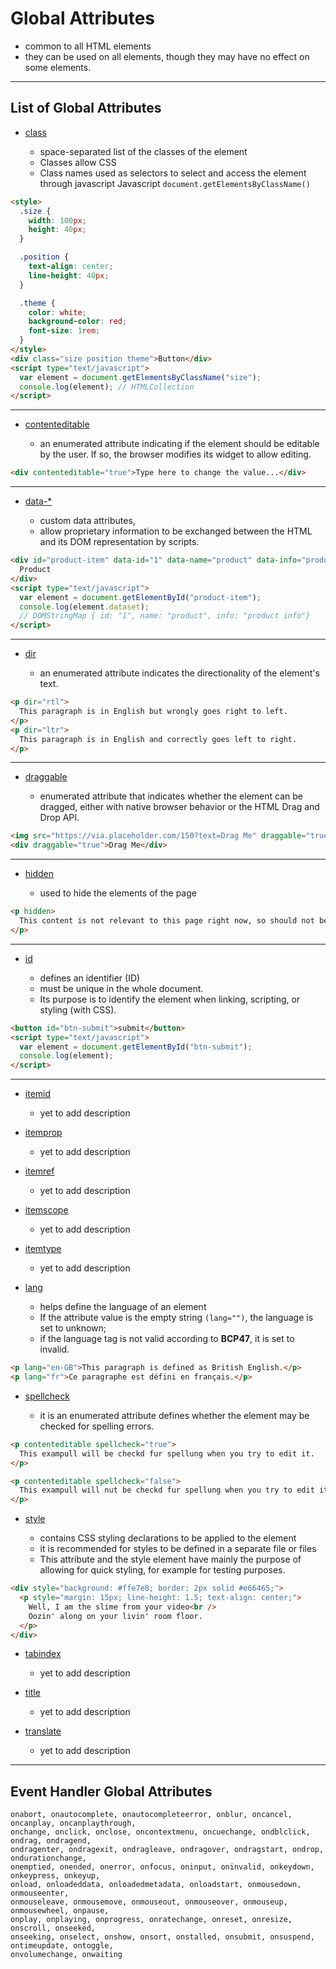 # Global Attributes

- common to all HTML elements
- they can be used on all elements, though they may have no effect on some elements.

---

## List of Global Attributes

<!-- - [accesskey](https://developer.mozilla.org/en-US/docs/Web/HTML/Global_attributes/accesskey)

- [autocapitalize](https://developer.mozilla.org/en-US/docs/Web/HTML/Global_attributes/autocapitalize)
-->

- [class](https://developer.mozilla.org/en-US/docs/Web/HTML/Global_attributes/class)

  - space-separated list of the classes of the element
  - Classes allow CSS
  - Class names used as selectors to select and access the element through javascript Javascript `document.getElementsByClassName()`

```html
<style>
  .size {
    width: 100px;
    height: 40px;
  }

  .position {
    text-align: center;
    line-height: 40px;
  }

  .theme {
    color: white;
    background-color: red;
    font-size: 1rem;
  }
</style>
<div class="size position theme">Button</div>
<script type="text/javascript">
  var element = document.getElementsByClassName("size");
  console.log(element); // HTMLCollection
</script>
```

---

- [contenteditable](https://developer.mozilla.org/en-US/docs/Web/HTML/Global_attributes/contenteditable)

  - an enumerated attribute indicating if the element should be editable by the user. If so, the browser modifies its widget to allow editing.

```html
<div contenteditable="true">Type here to change the value...</div>
```

---

<!-- - [contextmenu](https://developer.mozilla.org/en-US/docs/Web/HTML/Global_attributes/contextmenu) -->

- [data-\*](https://developer.mozilla.org/en-US/docs/Web/HTML/Global_attributes/data-*)

  - custom data attributes,
  - allow proprietary information to be exchanged between the HTML and its DOM representation by scripts.

```html
<div id="product-item" data-id="1" data-name="product" data-info="product info">
  Product
</div>
<script type="text/javascript">
  var element = document.getElementById("product-item");
  console.log(element.dataset);
  // DOMStringMap { id: "1", name: "product", info: "product info"}
</script>
```

---

- [dir](https://developer.mozilla.org/en-US/docs/Web/HTML/Global_attributes/dir)

  - an enumerated attribute indicates the directionality of the element's text.

```html
<p dir="rtl">
  This paragraph is in English but wrongly goes right to left.
</p>
<p dir="ltr">
  This paragraph is in English and correctly goes left to right.
</p>
```

---

- [draggable](https://developer.mozilla.org/en-US/docs/Web/HTML/Global_attributes/draggable)

  - enumerated attribute that indicates whether the element can be dragged, either with native browser behavior or the HTML Drag and Drop API.

```html
<img src="https://via.placeholder.com/150?text=Drag Me" draggable="true" />
<div draggable="true">Drag Me</div>
```

---

<!-- - [dropzone](https://developer.mozilla.org/en-US/docs/Web/HTML/Global_attributes/dropzone)

- [exportparts](https://developer.mozilla.org/en-US/docs/Web/HTML/Global_attributes/exportparts) -->

- [hidden](https://developer.mozilla.org/en-US/docs/Web/HTML/Global_attributes/hidden)

  - used to hide the elements of the page

```html
<p hidden>
  This content is not relevant to this page right now, so should not be seen!
</p>
```

---

- [id](https://developer.mozilla.org/en-US/docs/Web/HTML/Global_attributes/id)

  - defines an identifier (ID)
  - must be unique in the whole document.
  - Its purpose is to identify the element when linking, scripting, or styling (with CSS).

```html
<button id="btn-submit">submit</button>
<script type="text/javascript">
  var element = document.getElementById("btn-submit");
  console.log(element);
</script>
```

---

<!-- - [inputmode](https://developer.mozilla.org/en-US/docs/Web/HTML/Global_attributes/inputmode) -->

<!-- - [is](https://developer.mozilla.org/en-US/docs/Web/HTML/Global_attributes/is) -->

- [itemid](https://developer.mozilla.org/en-US/docs/Web/HTML/Global_attributes/itemid)

  - yet to add description

- [itemprop](https://developer.mozilla.org/en-US/docs/Web/HTML/Global_attributes/itemprop)

  - yet to add description

- [itemref](https://developer.mozilla.org/en-US/docs/Web/HTML/Global_attributes/itemref)

  - yet to add description

- [itemscope](https://developer.mozilla.org/en-US/docs/Web/HTML/Global_attributes/itemscope)

  - yet to add description

- [itemtype](https://developer.mozilla.org/en-US/docs/Web/HTML/Global_attributes/itemtype)

  - yet to add description

- [lang](https://developer.mozilla.org/en-US/docs/Web/HTML/Global_attributes/lang)

  - helps define the language of an element
  - If the attribute value is the empty string `(lang="")`, the language is set to unknown;
  - if the language tag is not valid according to **BCP47**, it is set to invalid.

```html
<p lang="en-GB">This paragraph is defined as British English.</p>
<p lang="fr">Ce paragraphe est défini en français.</p>
```

<!-- - [part](https://developer.mozilla.org/en-US/docs/Web/HTML/Global_attributes/part)

  - yet to add description -->

<!-- - [slot](https://developer.mozilla.org/en-US/docs/Web/HTML/Global_attributes/slot)

  - yet to add description -->

- [spellcheck](https://developer.mozilla.org/en-US/docs/Web/HTML/Global_attributes/spellcheck)

  - it is an enumerated attribute defines whether the element may be checked for spelling errors.

```html
<p contenteditable spellcheck="true">
  This exampull will be checkd fur spellung when you try to edit it.
</p>

<p contenteditable spellcheck="false">
  This exampull will nut be checkd fur spellung when you try to edit it.
</p>
```

- [style](https://developer.mozilla.org/en-US/docs/Web/HTML/Global_attributes/style)

  - contains CSS styling declarations to be applied to the element
  - it is recommended for styles to be defined in a separate file or files
  - This attribute and the style element have mainly the purpose of allowing for quick styling, for example for testing purposes.

```html
<div style="background: #ffe7e8; border: 2px solid #e66465;">
  <p style="margin: 15px; line-height: 1.5; text-align: center;">
    Well, I am the slime from your video<br />
    Oozin' along on your livin' room floor.
  </p>
</div>
```

- [tabindex](https://developer.mozilla.org/en-US/docs/Web/HTML/Global_attributes/tabindex)

  - yet to add description

- [title](https://developer.mozilla.org/en-US/docs/Web/HTML/Global_attributes/title)

  - yet to add description

- [translate](https://developer.mozilla.org/en-US/docs/Web/HTML/Global_attributes/translate)

  - yet to add description

---

## Event Handler Global Attributes

```
onabort, onautocomplete, onautocompleteerror, onblur, oncancel, oncanplay, oncanplaythrough,
onchange, onclick, onclose, oncontextmenu, oncuechange, ondblclick, ondrag, ondragend,
ondragenter, ondragexit, ondragleave, ondragover, ondragstart, ondrop, ondurationchange,
onemptied, onended, onerror, onfocus, oninput, oninvalid, onkeydown, onkeypress, onkeyup,
onload, onloadeddata, onloadedmetadata, onloadstart, onmousedown, onmouseenter,
onmouseleave, onmousemove, onmouseout, onmouseover, onmouseup, onmousewheel, onpause,
onplay, onplaying, onprogress, onratechange, onreset, onresize, onscroll, onseeked,
onseeking, onselect, onshow, onsort, onstalled, onsubmit, onsuspend, ontimeupdate, ontoggle,
onvolumechange, onwaiting
```
